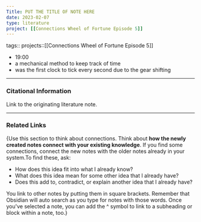 ```yaml
---
Title: PUT THE TITLE OF NOTE HERE
date: 2023-02-07
type: literature
project: [[Connections Wheel of Fortune Episode 5]]
---
```

tags:: 
projects::[[Connections Wheel of Fortune Episode 5]]


-   19:00
- a mechanical method to keep track of time
- was the first clock to tick every second due to the gear shifting

---
### Citational Information

Link to the originating literature note.

---

### Related Links

{Use this section to think about connections. Think about **how the newly created notes connect with your existing knowledge**. If you find some connections, connect the new notes with the older notes already in your system.To find these, ask:

-   How does this idea fit into what I already know?
-   What does this idea mean for some other idea that I already have?
-   Does this add to, contradict, or explain another idea that I already have?

You link to other notes by putting them in square brackets. Remember that Obsidian will auto search as you type for notes with those words. Once you've selected a note, you can add the ^ symbol to link to a subheading or block within a note, too.}